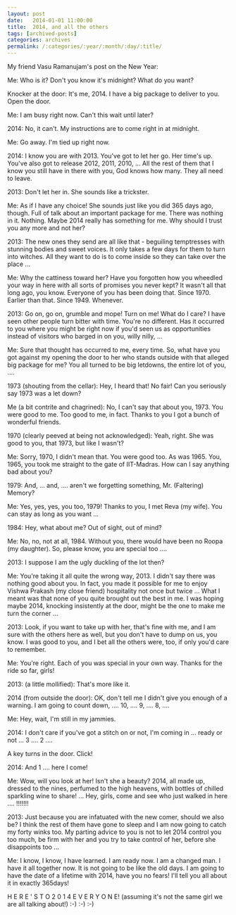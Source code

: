 ```yaml
---
layout: post
date:	2014-01-01 11:00:00
title:  2014, and all the others
tags: [archived-posts]
categories: archives
permalink: /:categories/:year/:month/:day/:title/
---
```

My friend Vasu Ramanujam's post on the New Year:

Me: Who is it? Don't you know it's midnight? What do you want?

Knocker at the door: It's me, 2014. I have a big package to deliver to you. Open the door.

Me: I am busy right now. Can't this wait until later?

2014: No, it can't. My instructions are to come right in at midnight.

Me: Go away. I'm tied up right now.

2014: I know you are with 2013. You've got to let her go. Her time's up. You've also got to release 2012, 2011, 2010, ... All the rest of them that I know you still have in there with you, God knows how many. They all need to leave.

2013: Don't let her in. She sounds like a trickster.

Me: As if I have any choice! She sounds just like you did 365 days ago, though. Full of talk about an important package for me. There was nothing in it. Nothing. Maybe 2014 really has something for me. Why should I trust you any more and not her?

2013: The new ones they send are all like that - beguiling temptresses with stunning bodies and sweet voices. It only takes a few days for them to turn into witches. All they want to do is to come inside so they can take over the place ...

Me: Why the cattiness toward her? Have you forgotten how you wheedled your way in here with all sorts of promises you never kept? It wasn't all that long ago, you know. Everyone of you has been doing that. Since 1970. Earlier than that. Since 1949. Whenever.

2013: Go on, go on, grumble and mope! Turn on me! What do I care? I have seen other people turn bitter with time. You're no different. Has it occurred to you where you might be right now if you'd seen us as opportunities instead of visitors who barged in on you, willy nilly, ...

Me: Sure that thought has occurred to me, every time. So, what have you got against my opening the door to her who stands outside with that alleged big package for me? You all turned to be big letdowns, the entire lot of you, ....

1973 (shouting from the cellar): Hey, I heard that! No fair! Can you seriously say 1973 was a let down?

Me (a bit contrite and chagrined): No, I can't say that about you, 1973. You were good to me. Too good to me, in fact. Thanks to you I got a bunch of wonderful friends.

1970 (clearly peeved at being not acknowledged): Yeah, right. She was good to you, that 1973, but like I wasn't?

Me: Sorry, 1970, I didn't mean that. You were good too. As was 1965. You, 1965, you took me straight to the gate of IIT-Madras. How can I say anything bad about you?

1979: And, ... and, .... aren't we forgetting something, Mr. (Faltering) Memory?

Me: Yes, yes, yes, you too, 1979! Thanks to you, I met Reva (my wife). You can stay as long as you want ...

1984: Hey, what about me? Out of sight, out of mind?

Me: No, no, not at all, 1984. Without you, there would have been no Roopa (my daughter). So, please know, you are special too ....

2013: I suppose I am the ugly duckling of the lot then?

Me: You're taking it all quite the wrong way, 2013. I didn't say there was nothing good about you. In fact, you made it possible for me to enjoy Vishwa Prakash (my close friend)  hospitality not once but twice ... What I meant was that none of you quite brought out the best in me. I was hoping maybe 2014, knocking insistently at the door, might be the one to make me turn the corner ...

2013: Look, if you want to take up with her, that's fine with me, and I am sure with the others here as well, but you don't have to dump on us, you know. I was good to you, and I bet all the others were, too, if only you'd care to remember.

Me: You're right. Each of you was special in your own way. Thanks for the ride so far, girls!

2013: (a little mollified): That's more like it.

2014 (from outside the door): OK, don't tell me I didn't give you enough of a warning. I am going to count down, .... 10, .... 9, .... 8, ....

Me: Hey, wait, I'm still in my jammies.

2014: I don't care if you've got a stitch on or not, I'm coming in ... ready or not ... 3 ....  2 ....

A key turns in the door. Click!

2014: And 1 .... here I come!

Me: Wow, will you look at her! Isn't she a beauty? 2014, all made up, dressed to the nines, perfumed to the high heavens, with bottles of chilled sparkling wine to share! ... Hey, girls, come and see who just walked in here .... !!!!!!!

2013: Just because you are infatuated with the new comer, should we also be? I think the rest of them have gone to sleep and I am now going to catch my forty winks too. My parting advice to you is not to let 2014 control you too much, be firm with her and you try to take control of her, before she disappoints too ...

Me: I know, I know, I have learned. I am ready now. I am a changed man. I have it all together now. It is not going to be like the old days. I am going to have the date of a lifetime with 2014, have you no fears! I'll tell you all about it in exactly 365days!

H E R E ' S  T O   2 0 1 4  E V E R Y O N E!
(assuming it's not the same girl we are all talking about!) 
:-) :-) :-)
